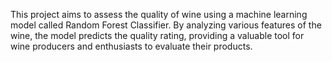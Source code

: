 This project aims to assess the quality of wine using a machine learning model called Random Forest Classifier. By analyzing various features of the wine, the model predicts the quality rating, providing a valuable tool for wine producers and enthusiasts to evaluate their products.
